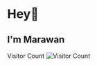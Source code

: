 # Hey👋
## I'm Marawan 
Visitor Count
![Visitor Count](https://profile-counter.glitch.me/Marawan6/count.svg)


